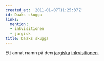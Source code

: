 ```yaml
---
created_at: '2011-01-07T11:25:37Z'
id: Daaks skugga
links:
  mention:
  - inkvisitionen
  - jargisk
title: Daaks skugga
---
```


Ett annat namn på den [jargiska][] [inkvisitionen].

  [jargiska]: jargisk
  [inkvisitionen]: inkvisitionen
